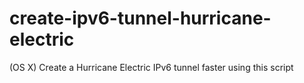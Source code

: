 create-ipv6-tunnel-hurricane-electric
=====================================

(OS X) Create a Hurricane Electric IPv6 tunnel faster using this script
